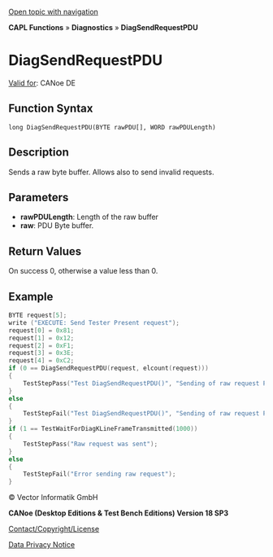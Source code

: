 [Open topic with navigation](../../../../../CANoeDEFamily.htm#Topics/CAPLFunctions/KLine/Functions/CAPLfunctionDiagSendRequestPDU.md)

**CAPL Functions** » **Diagnostics** » **DiagSendRequestPDU**

# DiagSendRequestPDU

[Valid for](../../../Shared/FeatureAvailability.md): CANoe DE

## Function Syntax

```
long DiagSendRequestPDU(BYTE rawPDU[], WORD rawPDULength)
```

## Description

Sends a raw byte buffer. Allows also to send invalid requests.

## Parameters

- **rawPDULength**: Length of the raw buffer
- **raw**: PDU Byte buffer.

## Return Values

On success 0, otherwise a value less than 0.

## Example

```c
BYTE request[5];
write ("EXECUTE: Send Tester Present request");
request[0] = 0x81;
request[1] = 0x12;
request[2] = 0xF1;
request[3] = 0x3E;
request[4] = 0xC2;
if (0 == DiagSendRequestPDU(request, elcount(request)))
{
    TestStepPass("Test DiagSendRequestPDU()", "Sending of raw request PDU reports OK.");
}
else
{
    TestStepFail("Test DiagSendRequestPDU()", "Sending of raw request PDU did not work!");
}
if (1 == TestWaitForDiagKLineFrameTransmitted(1000))
{
    TestStepPass("Raw request was sent");
}
else
{
    TestStepFail("Error sending raw request");
}
```

© Vector Informatik GmbH

**CANoe (Desktop Editions & Test Bench Editions) Version 18 SP3**

[Contact/Copyright/License](../../../Shared/ContactCopyrightLicense.md)

[Data Privacy Notice](https://www.vector.com/int/en/company/get-info/privacy-policy/)
